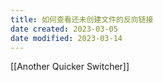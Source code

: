 ```yaml
---
title: 如何查看还未创建文件的反向链接
date created: 2023-03-05
date modified: 2023-03-14
---
```


[[Another Quicker Switcher]]
